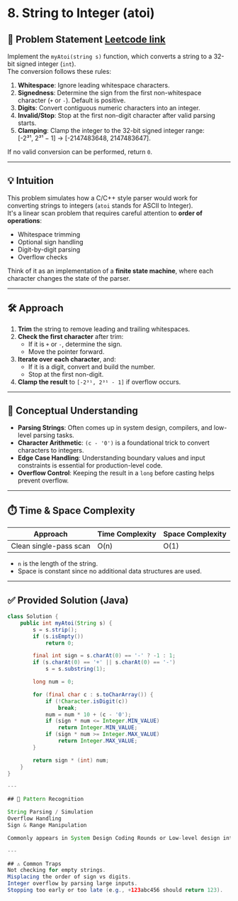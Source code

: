 # 8. String to Integer (atoi)

## 🧩 Problem Statement [Leetcode link](https://leetcode.com/problems/string-to-integer-atoi/)


Implement the `myAtoi(string s)` function, which converts a string to a 32-bit signed integer (`int`).  
The conversion follows these rules:

1. **Whitespace**: Ignore leading whitespace characters.
2. **Signedness**: Determine the sign from the first non-whitespace character (`+` or `-`). Default is positive.
3. **Digits**: Convert contiguous numeric characters into an integer.
4. **Invalid/Stop**: Stop at the first non-digit character after valid parsing starts.
5. **Clamping**: Clamp the integer to the 32-bit signed integer range:  
   \[-2³¹, 2³¹ − 1\] → \[-2147483648, 2147483647\].

If no valid conversion can be performed, return `0`.

---

## 💡 Intuition

This problem simulates how a C/C++ style parser would work for converting strings to integers (`atoi` stands for ASCII to Integer).  
It's a linear scan problem that requires careful attention to **order of operations**:
- Whitespace trimming
- Optional sign handling
- Digit-by-digit parsing
- Overflow checks

Think of it as an implementation of a **finite state machine**, where each character changes the state of the parser.

---

## 🛠️ Approach

1. **Trim** the string to remove leading and trailing whitespaces.
2. **Check the first character** after trim:
   - If it is `+` or `-`, determine the sign.
   - Move the pointer forward.
3. **Iterate over each character**, and:
   - If it is a digit, convert and build the number.
   - Stop at the first non-digit.
4. **Clamp the result** to `[-2³¹, 2³¹ - 1]` if overflow occurs.

---

## 🧠 Conceptual Understanding

- **Parsing Strings**: Often comes up in system design, compilers, and low-level parsing tasks.
- **Character Arithmetic**: `(c - '0')` is a foundational trick to convert characters to integers.
- **Edge Case Handling**: Understanding boundary values and input constraints is essential for production-level code.
- **Overflow Control**: Keeping the result in a `long` before casting helps prevent overflow.

---

## ⏱️ Time & Space Complexity

| Approach               | Time Complexity | Space Complexity |
|------------------------|------------------|------------------|
| Clean single-pass scan | O(n)             | O(1)             |

- `n` is the length of the string.
- Space is constant since no additional data structures are used.

---

## ✅ Provided Solution (Java)

```java
class Solution {
    public int myAtoi(String s) {
        s = s.strip();
        if (s.isEmpty())
            return 0;

        final int sign = s.charAt(0) == '-' ? -1 : 1;
        if (s.charAt(0) == '+' || s.charAt(0) == '-')
            s = s.substring(1);

        long num = 0;

        for (final char c : s.toCharArray()) {
            if (!Character.isDigit(c))
                break;
            num = num * 10 + (c - '0');
            if (sign * num <= Integer.MIN_VALUE)
                return Integer.MIN_VALUE;
            if (sign * num >= Integer.MAX_VALUE)
                return Integer.MAX_VALUE;
        }

        return sign * (int) num;
    }
}

---

## 🧠 Pattern Recognition

String Parsing / Simulation
Overflow Handling
Sign & Range Manipulation

Commonly appears in System Design Coding Rounds or Low-level design interviews

---

## ⚠️ Common Traps
Not checking for empty strings.
Misplacing the order of sign vs digits.
Integer overflow by parsing large inputs.
Stopping too early or too late (e.g., +123abc456 should return 123).